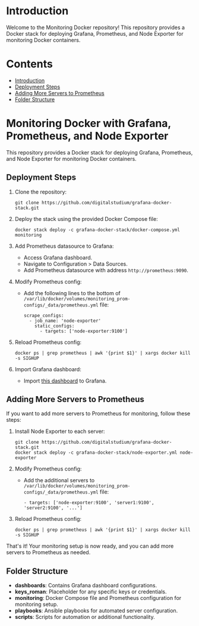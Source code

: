 # Introduction

Welcome to the Monitoring Docker repository! This repository provides a Docker stack for deploying Grafana, Prometheus, and Node Exporter for monitoring Docker containers.

# Contents
- [Introduction](#introduction)
- [Deployment Steps](#deployment-steps)
- [Adding More Servers to Prometheus](#adding-more-servers-to-prometheus)
- [Folder Structure](#folder-structure)

# Monitoring Docker with Grafana, Prometheus, and Node Exporter

This repository provides a Docker stack for deploying Grafana, Prometheus, and Node Exporter for monitoring Docker containers.

## Deployment Steps

1. Clone the repository:
   ```
   git clone https://github.com/digitalstudium/grafana-docker-stack.git
   ```

2. Deploy the stack using the provided Docker Compose file:
   ```
   docker stack deploy -c grafana-docker-stack/docker-compose.yml monitoring
   ```

3. Add Prometheus datasource to Grafana:
   - Access Grafana dashboard.
   - Navigate to Configuration > Data Sources.
   - Add Prometheus datasource with address `http://prometheus:9090`.

4. Modify Prometheus config:
   - Add the following lines to the bottom of `/var/lib/docker/volumes/monitoring_prom-configs/_data/prometheus.yml` file:
     ```
     scrape_configs:
       - job_name: 'node-exporter'
         static_configs:
           - targets: ['node-exporter:9100']
     ```

5. Reload Prometheus config:
   ```
   docker ps | grep prometheus | awk '{print $1}' | xargs docker kill -s SIGHUP
   ```

6. Import Grafana dashboard:
   - Import [this dashboard](https://grafana.com/grafana/dashboards/1860) to Grafana.

## Adding More Servers to Prometheus

If you want to add more servers to Prometheus for monitoring, follow these steps:

1. Install Node Exporter to each server:
   ```
   git clone https://github.com/digitalstudium/grafana-docker-stack.git
   docker stack deploy -c grafana-docker-stack/node-exporter.yml node-exporter
   ```

2. Modify Prometheus config:
   - Add the additional servers to `/var/lib/docker/volumes/monitoring_prom-configs/_data/prometheus.yml` file:
     ```
     - targets: ['node-exporter:9100', 'server1:9100', 'server2:9100', '...']
     ```

3. Reload Prometheus config:
   ```
   docker ps | grep prometheus | awk '{print $1}' | xargs docker kill -s SIGHUP
   ```


That's it! Your monitoring setup is now ready, and you can add more servers to Prometheus as needed.

## Folder Structure

- **dashboards**: Contains Grafana dashboard configurations.
- **keys_roman**: Placeholder for any specific keys or credentials.
- **monitoring**: Docker Compose file and Prometheus configuration for monitoring setup.
- **playbooks**: Ansible playbooks for automated server configuration.
- **scripts**: Scripts for automation or additional functionality.


